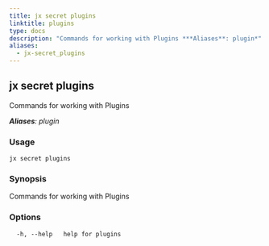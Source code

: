 ```yaml
---
title: jx secret plugins
linktitle: plugins
type: docs
description: "Commands for working with Plugins ***Aliases**: plugin*"
aliases:
  - jx-secret_plugins
---
```


## jx secret plugins

Commands for working with Plugins

***Aliases**: plugin*

### Usage

```
jx secret plugins
```

### Synopsis

Commands for working with Plugins

### Options

```
  -h, --help   help for plugins
```

